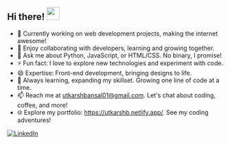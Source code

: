 ## Hi there! <img src="https://raw.githubusercontent.com/MartinHeinz/MartinHeinz/master/wave.gif" width="30px">

- 🔭 Currently working on web development projects, making the internet awesome!
- 👯 Enjoy collaborating with developers, learning and growing together.
- 💬 Ask me about Python, JavaScript, or HTML/CSS. No binary, I promise!
- ⚡ Fun fact: I love to explore new technologies and experiment with code.
- 😄 Expertise: Front-end development, bringing designs to life.
- 🌱 Always learning, expanding my skillset. Growing one line of code at a time.
- 📫 Reach me at utkarshbansal01@gmail.com. Let's chat about coding, coffee, and more!
- 🌐 Explore my portfolio: https://utkarshb.netlify.app/. See my coding adventures!

[![LinkedIn](https://img.shields.io/static/v1.svg?label=Connect&message=@Utkarsh&color=grey&logo=linkedin&labelColor=0088ff&style=social)](https://www.linkedin.com/in/utkarshbansal01/)
